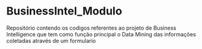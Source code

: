 # BusinessIntel_Modulo
Repositório contendo os codigos referentes ao projeto de Business Intelligence que tem como função principal o Data Mining das informações coletadas através de um formulario
